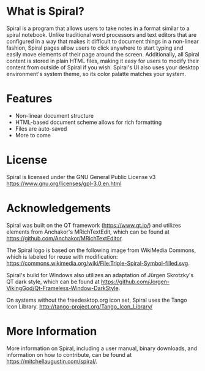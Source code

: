 # What is Spiral?

Spiral is a program that allows users to take notes in a format similar to a spiral notebook. Unlike traditional word processors and text editors that are configured in a way that makes it difficult to document things in a non-linear fashion, Spiral pages allow users to click anywhere to start typing and easily move elements of their page around the screen. Additionally, all Spiral content is stored in plain HTML files, making it easy for users to modify their content from outside of Spiral if you wish. Spiral's UI also uses your desktop environment's system theme, so its color palatte matches your system.

# Features

*  Non-linear document structure
*  HTML-based document scheme allows for rich formatting
*  Files are auto-saved
*  More to come

# License
Spiral is licensed under the GNU General Public License v3
https://www.gnu.org/licenses/gpl-3.0.en.html

# Acknowledgements
Spiral was built on the QT framework (https://www.qt.io/) and utilizes elements from Anchakor's MRichTextEdit, which can be found at 
https://github.com/Anchakor/MRichTextEditor.

The Spiral logo is based on the following image from WikiMedia Commons, which is labeled for reuse with modification:
https://commons.wikimedia.org/wiki/File:Triple-Spiral-Symbol-filled.svg.

Spiral's build for Windows also utilizes an adaptation of Jürgen Skrotzky's QT dark style, which can be found at 
https://github.com/Jorgen-VikingGod/Qt-Frameless-Window-DarkStyle.

On systems without the freedesktop.org icon set, Spiral uses the Tango Icon Library.
http://tango-project.org/Tango_Icon_Library/

# More Information

More information on Spiral, including a user manual, binary downloads, and information on how to contribute, can be found at https://mitchellaugustin.com/spiral/.
